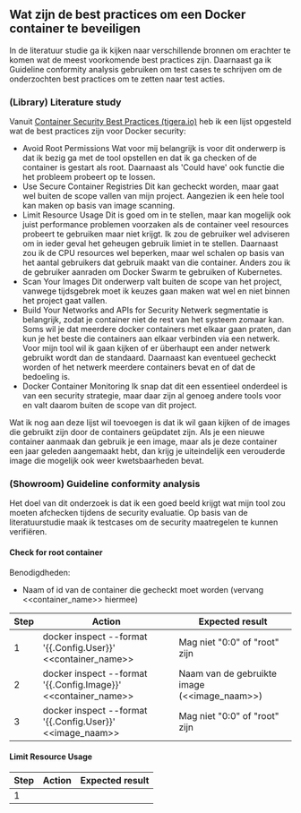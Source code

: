 ## Wat zijn de best practices om een Docker container te beveiligen
In de literatuur studie ga ik kijken naar verschillende bronnen om erachter te komen wat de meest voorkomende best practices zijn. Daarnaast ga ik Guideline conformity analysis gebruiken om test cases te schrijven om de onderzochten best practices om te zetten naar test acties.
### (Library) Literature study
Vanuit [Container Security Best Practices (tigera.io)] heb ik een lijst opgesteld wat de best practices zijn voor Docker security:
- Avoid Root Permissions
Wat voor mij belangrijk is voor dit onderwerp is dat ik bezig ga met de tool opstellen en dat ik ga checken of de container is gestart als root. Daarnaast als 'Could have' ook functie die het probleem probeert op te lossen. 
- Use Secure Container Registries
Dit kan gecheckt worden, maar gaat wel buiten de scope vallen van mijn project. Aangezien ik een hele tool kan maken op basis van image scanning.
- Limit Resource Usage
Dit is goed om in te stellen, maar kan mogelijk ook juist performance problemen voorzaken als de container veel resources probeert te gebruiken maar niet krijgt. Ik zou de gebruiker wel adviseren om in ieder geval het geheugen gebruik limiet in te stellen. Daarnaast zou ik de CPU resources wel beperken, maar wel schalen op basis van het aantal gebruikers dat gebruik maakt van die container. Anders zou ik de gebruiker aanraden om Docker Swarm te gebruiken of Kubernetes.
- Scan Your Images
Dit onderwerp valt buiten de scope van het project, vanwege tijdsgebrek moet ik keuzes gaan maken wat wel en niet binnen het project gaat vallen.
- Build Your Networks and APIs for Security
Netwerk segmentatie is belangrijk, zodat je container niet de rest van het systeem zomaar kan. Soms wil je dat meerdere docker containers met elkaar gaan praten, dan kun je het beste die containers aan elkaar verbinden via een netwerk. Voor mijn tool wil ik gaan kijken of er überhaupt een ander netwerk gebruikt wordt dan de standaard. Daarnaast kan eventueel gecheckt worden of het netwerk meerdere containers bevat en of dat de bedoeling is.
- Docker Container Monitoring
Ik snap dat dit een essentieel onderdeel is van een security strategie, maar daar zijn al genoeg andere tools voor en valt daarom buiten de scope van dit project.

Wat ik nog aan deze lijst wil toevoegen is dat ik wil gaan kijken of de images die gebruikt zijn door de containers geüpdatet zijn. Als je een nieuwe container aanmaak dan gebruik je een image, maar als je deze container een jaar geleden aangemaakt hebt, dan krijg je uiteindelijk een verouderde image die mogelijk ook weer kwetsbaarheden bevat.
### (Showroom) Guideline conformity analysis
Het doel van dit onderzoek is dat ik een goed beeld krijgt wat mijn tool zou moeten afchecken tijdens de security evaluatie. Op basis van de literatuurstudie maak ik testcases om de security maatregelen te kunnen verifiëren. 
#### Check for root container
Benodigdheden:
- Naam of id van de container die gecheckt moet worden (vervang <<container_name>> hiermee)

| Step | Action                                                         | Expected result                              |
| ---- | -------------------------------------------------------------- | -------------------------------------------- |
| 1    | docker inspect --format '{{.Config.User}}' <<container_name>>  | Mag niet "0:0" of "root" zijn                |
| 2    | docker inspect --format '{{.Config.Image}}' <<container_name>> | Naam van de gebruikte image (<<image_naam>>) |
| 3    | docker inspect --format '{{.Config.User}}' <<image_naam>>      | Mag niet "0:0" of "root" zijn                |
#### Limit Resource Usage
| Step | Action | Expected result |
| ---- | ------ | --------------- |
| 1     ||                 |



[Container Security Best Practices (tigera.io)]: https://www.tigera.io/learn/guides/container-security-best-practices/docker-security/#6-Docker-Container-Security-Best-Practices
[Docker Security Best Practices (docs.docker.com)]: https://docs.docker.com/develop/security-best-practices/#choose-the-right-base-image

